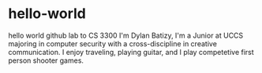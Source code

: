 # hello-world
hello world github lab to CS 3300
I'm Dylan Batizy, I'm a Junior at UCCS majoring in computer security with a cross-discipline in creative communication. I enjoy traveling, playing guitar, and I play competetive first person shooter games.
